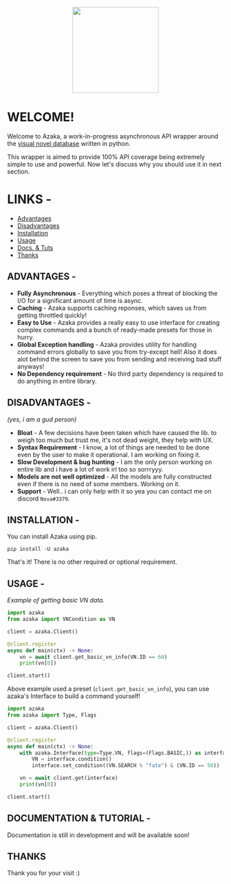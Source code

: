 <p align="center"> <img src="https://cdn-icons-png.flaticon.com/512/2322/2322246.png" height=200> </p>

# WELCOME!

Welcome to Azaka, a work-in-progress asynchronous API wrapper around the [visual novel database](https://vndb.org/) written in python.

This wrapper is aimed to provide 100% API coverage being extremely simple to use and powerful. Now let's discuss why you should use it in next section.

# LINKS -

- [Advantages](https://github.com/mooncell07/Azaka/new/master?readme=1#advantages--)
- [Disadvantages](https://github.com/mooncell07/Azaka/new/master?readme=1#disadvantages--)
- [Installation](https://github.com/mooncell07/Azaka/new/master?readme=1#installation--)
- [Usage](https://github.com/mooncell07/Azaka/new/master?readme=1#usage--)
- [Docs. & Tuts](https://github.com/mooncell07/Azaka/new/master?readme=1#documentation--tutorial--)
- [Thanks](https://github.com/mooncell07/Azaka/new/master?readme=1#thanks)

## ADVANTAGES -

- **Fully Asynchronous** - Everything which poses a threat of blocking the I/O for a significant amount of time is async.
- **Caching** - Azaka supports caching reponses, which saves us from getting throttled quickly!
- **Easy to Use** - Azaka provides a really easy to use interface for creating complex commands and a bunch of ready-made presets for those in hurry.
- **Global Exception handling** - Azaka provides utility for handling command errors globally to save you from try-except hell! Also it does alot behind the screen to save you from sending and receiving bad stuff anyways!
- **No Dependency requirement** - No third party dependency is required to do anything in entire library.


## DISADVANTAGES -

*(yes, i am a gud person)*

- **Bloat** - A few decisions have been taken which have caused the lib. to weigh too much but trust me, it's not dead weight, they help with UX.
- **Syntax Requirement** - I know, a lot of things are needed to be done even by the user to make it operational. I am working on fixing it.
- **Slow Development & bug hunting** - I am the only person working on entire lib and i have a lot of work irl too so sorrryyy.
- **Models are not well optimized** - All the models are fully constructed even if there is no need of some members. Working on it.
- **Support** - Well.. i can only help with it so yea you can contact me on discord `Nova#3379`.


## INSTALLATION -

You can install Azaka using pip.

`pip install -U azaka`

That's it! There is no other required or optional requirement.

## USAGE -

*Example of getting basic VN data.*

```py
import azaka
from azaka import VNCondition as VN

client = azaka.Client()

@client.register
async def main(ctx) -> None:
    vn = await client.get_basic_vn_info(VN.ID == 60)
    print(vn[0])

client.start()
```

Above example used a preset (`client.get_basic_vn_info`), you can use azaka's Interface to build a command yourself!

```py
import azaka
from azaka import Type, Flags

client = azaka.Client()

@client.register
async def main(ctx) -> None:
    with azaka.Interface(type=Type.VN, flags=(Flags.BASIC,)) as interface:
        VN = interface.condition()
        interface.set_condition((VN.SEARCH % "fate") & (VN.ID == 50))

    vn = await client.get(interface)
    print(vn[0])

client.start()
```

## DOCUMENTATION & TUTORIAL -

Documentation is still in development and will be available soon!


## THANKS

Thank you for your visit :)
